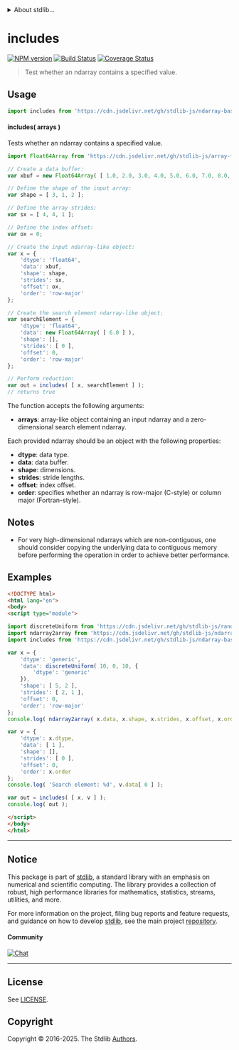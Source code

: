<!--

@license Apache-2.0

Copyright (c) 2025 The Stdlib Authors.

Licensed under the Apache License, Version 2.0 (the "License");
you may not use this file except in compliance with the License.
You may obtain a copy of the License at

   http://www.apache.org/licenses/LICENSE-2.0

Unless required by applicable law or agreed to in writing, software
distributed under the License is distributed on an "AS IS" BASIS,
WITHOUT WARRANTIES OR CONDITIONS OF ANY KIND, either express or implied.
See the License for the specific language governing permissions and
limitations under the License.

-->


<details>
  <summary>
    About stdlib...
  </summary>
  <p>We believe in a future in which the web is a preferred environment for numerical computation. To help realize this future, we've built stdlib. stdlib is a standard library, with an emphasis on numerical and scientific computation, written in JavaScript (and C) for execution in browsers and in Node.js.</p>
  <p>The library is fully decomposable, being architected in such a way that you can swap out and mix and match APIs and functionality to cater to your exact preferences and use cases.</p>
  <p>When you use stdlib, you can be absolutely certain that you are using the most thorough, rigorous, well-written, studied, documented, tested, measured, and high-quality code out there.</p>
  <p>To join us in bringing numerical computing to the web, get started by checking us out on <a href="https://github.com/stdlib-js/stdlib">GitHub</a>, and please consider <a href="https://opencollective.com/stdlib">financially supporting stdlib</a>. We greatly appreciate your continued support!</p>
</details>

# includes

[![NPM version][npm-image]][npm-url] [![Build Status][test-image]][test-url] [![Coverage Status][coverage-image]][coverage-url] <!-- [![dependencies][dependencies-image]][dependencies-url] -->

> Test whether an ndarray contains a specified value.

<section class="intro">

</section>

<!-- /.intro -->



<section class="usage">

## Usage

```javascript
import includes from 'https://cdn.jsdelivr.net/gh/stdlib-js/ndarray-base-includes@esm/index.mjs';
```

#### includes( arrays )

Tests whether an ndarray contains a specified value.

<!-- eslint-disable max-len -->

```javascript
import Float64Array from 'https://cdn.jsdelivr.net/gh/stdlib-js/array-float64@esm/index.mjs';

// Create a data buffer:
var xbuf = new Float64Array( [ 1.0, 2.0, 3.0, 4.0, 5.0, 6.0, 7.0, 8.0, 9.0, 10.0, 11.0, 12.0 ] );

// Define the shape of the input array:
var shape = [ 3, 1, 2 ];

// Define the array strides:
var sx = [ 4, 4, 1 ];

// Define the index offset:
var ox = 0;

// Create the input ndarray-like object:
var x = {
    'dtype': 'float64',
    'data': xbuf,
    'shape': shape,
    'strides': sx,
    'offset': ox,
    'order': 'row-major'
};

// Create the search element ndarray-like object:
var searchElement = {
    'dtype': 'float64',
    'data': new Float64Array( [ 6.0 ] ),
    'shape': [],
    'strides': [ 0 ],
    'offset': 0,
    'order': 'row-major'
};

// Perform reduction:
var out = includes( [ x, searchElement ] );
// returns true
```

The function accepts the following arguments:

-   **arrays**: array-like object containing an input ndarray and a zero-dimensional search element ndarray.

Each provided ndarray should be an object with the following properties:

-   **dtype**: data type.
-   **data**: data buffer.
-   **shape**: dimensions.
-   **strides**: stride lengths.
-   **offset**: index offset.
-   **order**: specifies whether an ndarray is row-major (C-style) or column major (Fortran-style).

</section>

<!-- /.usage -->

<section class="notes">

## Notes

-   For very high-dimensional ndarrays which are non-contiguous, one should consider copying the underlying data to contiguous memory before performing the operation in order to achieve better performance.

</section>

<!-- /.notes -->

<section class="examples">

## Examples

<!-- eslint no-undef: "error" -->

```html
<!DOCTYPE html>
<html lang="en">
<body>
<script type="module">

import discreteUniform from 'https://cdn.jsdelivr.net/gh/stdlib-js/random-array-discrete-uniform@esm/index.mjs';
import ndarray2array from 'https://cdn.jsdelivr.net/gh/stdlib-js/ndarray-base-to-array@esm/index.mjs';
import includes from 'https://cdn.jsdelivr.net/gh/stdlib-js/ndarray-base-includes@esm/index.mjs';

var x = {
    'dtype': 'generic',
    'data': discreteUniform( 10, 0, 10, {
        'dtype': 'generic'
    }),
    'shape': [ 5, 2 ],
    'strides': [ 2, 1 ],
    'offset': 0,
    'order': 'row-major'
};
console.log( ndarray2array( x.data, x.shape, x.strides, x.offset, x.order ) );

var v = {
    'dtype': x.dtype,
    'data': [ 1 ],
    'shape': [],
    'strides': [ 0 ],
    'offset': 0,
    'order': x.order
};
console.log( 'Search element: %d', v.data[ 0 ] );

var out = includes( [ x, v ] );
console.log( out );

</script>
</body>
</html>
```

</section>

<!-- /.examples -->

<!-- C interface documentation. -->



<!-- Section for related `stdlib` packages. Do not manually edit this section, as it is automatically populated. -->

<section class="related">

</section>

<!-- /.related -->


<section class="main-repo" >

* * *

## Notice

This package is part of [stdlib][stdlib], a standard library with an emphasis on numerical and scientific computing. The library provides a collection of robust, high performance libraries for mathematics, statistics, streams, utilities, and more.

For more information on the project, filing bug reports and feature requests, and guidance on how to develop [stdlib][stdlib], see the main project [repository][stdlib].

#### Community

[![Chat][chat-image]][chat-url]

---

## License

See [LICENSE][stdlib-license].


## Copyright

Copyright &copy; 2016-2025. The Stdlib [Authors][stdlib-authors].

</section>

<!-- /.stdlib -->

<!-- Section for all links. Make sure to keep an empty line after the `section` element and another before the `/section` close. -->

<section class="links">

[npm-image]: http://img.shields.io/npm/v/@stdlib/ndarray-base-includes.svg
[npm-url]: https://npmjs.org/package/@stdlib/ndarray-base-includes

[test-image]: https://github.com/stdlib-js/ndarray-base-includes/actions/workflows/test.yml/badge.svg?branch=main
[test-url]: https://github.com/stdlib-js/ndarray-base-includes/actions/workflows/test.yml?query=branch:main

[coverage-image]: https://img.shields.io/codecov/c/github/stdlib-js/ndarray-base-includes/main.svg
[coverage-url]: https://codecov.io/github/stdlib-js/ndarray-base-includes?branch=main

<!--

[dependencies-image]: https://img.shields.io/david/stdlib-js/ndarray-base-includes.svg
[dependencies-url]: https://david-dm.org/stdlib-js/ndarray-base-includes/main

-->

[chat-image]: https://img.shields.io/gitter/room/stdlib-js/stdlib.svg
[chat-url]: https://app.gitter.im/#/room/#stdlib-js_stdlib:gitter.im

[stdlib]: https://github.com/stdlib-js/stdlib

[stdlib-authors]: https://github.com/stdlib-js/stdlib/graphs/contributors

[umd]: https://github.com/umdjs/umd
[es-module]: https://developer.mozilla.org/en-US/docs/Web/JavaScript/Guide/Modules

[deno-url]: https://github.com/stdlib-js/ndarray-base-includes/tree/deno
[deno-readme]: https://github.com/stdlib-js/ndarray-base-includes/blob/deno/README.md
[umd-url]: https://github.com/stdlib-js/ndarray-base-includes/tree/umd
[umd-readme]: https://github.com/stdlib-js/ndarray-base-includes/blob/umd/README.md
[esm-url]: https://github.com/stdlib-js/ndarray-base-includes/tree/esm
[esm-readme]: https://github.com/stdlib-js/ndarray-base-includes/blob/esm/README.md
[branches-url]: https://github.com/stdlib-js/ndarray-base-includes/blob/main/branches.md

[stdlib-license]: https://raw.githubusercontent.com/stdlib-js/ndarray-base-includes/main/LICENSE

<!-- <related-links> -->

<!-- </related-links> -->

</section>

<!-- /.links -->

